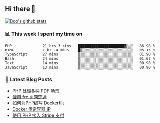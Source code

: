 ## Hi there 👋

[![Boo's github stats](https://github-readme-stats.vercel.app/api?username=0xAiKang)](https://github.com/anuraghazra/github-readme-stats)

<!-- [![Most Used Langs](https://github-readme-stats.vercel.app/api/top-langs/?username=0xAiKang)](https://github.com/anuraghazra/github-readme-stats) -->

### 📊 This week I spent my time on
<!--START_SECTION:waka-->

```text
PHP              21 hrs 3 mins   █████████████████████▓░░░   86.98 %
HTML             1 hr 14 mins    █▒░░░░░░░░░░░░░░░░░░░░░░░   05.13 %
TypeScript       27 mins         ▒░░░░░░░░░░░░░░░░░░░░░░░░   01.90 %
Bash             24 mins         ▒░░░░░░░░░░░░░░░░░░░░░░░░   01.67 %
Text             14 mins         ▒░░░░░░░░░░░░░░░░░░░░░░░░   00.98 %
JavaScript       13 mins         ▒░░░░░░░░░░░░░░░░░░░░░░░░   00.90 %
```

<!--END_SECTION:waka-->

### 📕 Latest Blog Posts
<!-- BLOG-POST-LIST:START -->
- [PHP 处理各种 PDF 场景](https://www.0x2beace.com/php-handles-various-pdf-scenarios/)
- [使用 frp 内网穿透](https://www.0x2beace.com/use-the-frp-intranet-to-penetrate/)
- [如何为PHP编写 Dockerfile](https://www.0x2beace.com/how-to-write-dockerfile-for-php/)
- [Docker 固定容器 IP](https://www.0x2beace.com/docker-fixed-container-ip/)
- [使用 PHP 接入 Stripe 支付](https://www.0x2beace.com/Using-PHP-to-access-Stripe-payment/)
<!-- BLOG-POST-LIST:END -->

